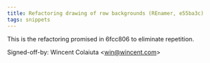 ```yaml
---
title: Refactoring drawing of row backgrounds (REnamer, e55ba3c)
tags: snippets
---
```


This is the refactoring promised in 6fcc806 to eliminate repetition.

Signed-off-by: Wincent Colaiuta &lt;win@wincent.com&gt;
